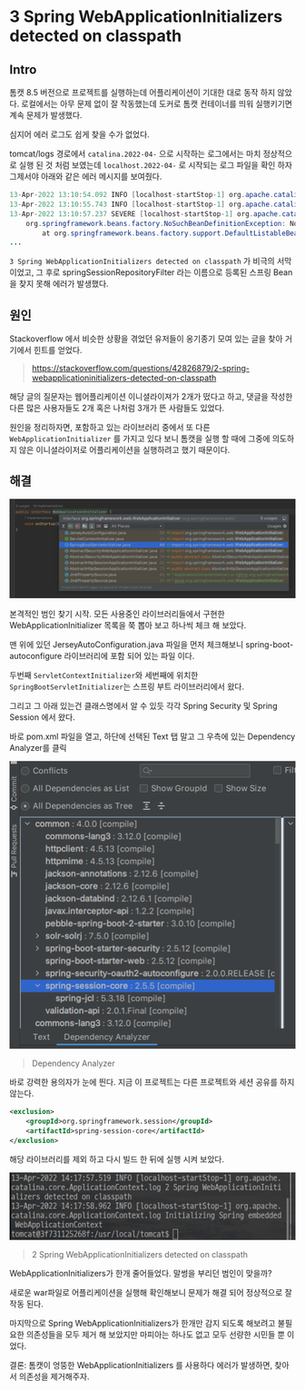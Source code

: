 # 3 Spring WebApplicationInitializers detected on classpath

## Intro

톰캣 8.5 버전으로 프로젝트를 실행하는데 어플리케이션이 기대한 대로 동작 하지 않았다. 로컬에서는 아무 문제 없이 잘 작동했는데 도커로 톰캣 컨테이너를 띄워 실행키기면 계속 문제가 발생했다.

심지어 에러 로그도 쉽게 찾을 수가 없었다.

tomcat/logs 경로에서 `catalina.2022-04-` 으로 시작하는 로그에서는 마치 정상적으로 실행 된 것 처럼 보였는데 `localhost.2022-04-` 로 시작되는 로그 파일을 확인 하자 그제서야 아래와 같은 에러 메시지를 보여줬다.



```java
13-Apr-2022 13:10:54.092 INFO [localhost-startStop-1] org.apache.catalina.core.ApplicationContext.log 3 Spring WebApplicationInitializers detected on classpath
13-Apr-2022 13:10:55.743 INFO [localhost-startStop-1] org.apache.catalina.core.ApplicationContext.log Initializing Spring embedded WebApplicationContext
13-Apr-2022 13:10:57.237 SEVERE [localhost-startStop-1] org.apache.catalina.core.StandardContext.filterStart Exception starting filter [springSessionRepositoryFilter]
	org.springframework.beans.factory.NoSuchBeanDefinitionException: No bean named 'springSessionRepositoryFilter' available
		at org.springframework.beans.factory.support.DefaultListableBeanFactory.getBeanDefinition(DefaultListableBeanFactory.java:872)
...
```

`3 Spring WebApplicationInitializers detected on classpath` 가 비극의 서막이었고, 그 후로 springSessionRepositoryFilter 라는 이름으로 등록된 스프링 Bean을 찾지 못해 에러가 발생했다.

## 원인

Stackoverflow 에서 비슷한 상황을 겪었던 유저들이 옹기종기 모여 있는 글을 찾아 거기에서 힌트를 얻었다.

> https://stackoverflow.com/questions/42826879/2-spring-webapplicationinitializers-detected-on-classpath

해당 글의 질문자는 웹어플리케이션 이니셜라이져가 2개가 떴다고 하고, 댓글을 작성한 다른 많은 사용자들도 2개 혹은 나처럼 3개가 뜬 사람들도 있었다.

원인을 정리하자면, 포함하고 있는 라이브러리 중에서 또 다른 `WebApplicationInitializer` 를 가지고 있다 보니 톰캣을 실행 할 때에 그중에 의도하지 않은 이니셜라이저로 어플리케이션을 실행하려고 했기 때문이다.

## 해결

![image-20220413143018394](https://raw.githubusercontent.com/Shane-Park/mdblog/main/devlife/todayError/20220413.assets/image-20220413143018394.png)

본격적인 범인 찾기 시작. 모든 사용중인 라이브러리들에서 구현한 WebApplicationInitializer 목록을 쭉 뽑아 보고 하나씩 체크 해 보았다.

맨 위에 있던 JerseyAutoConfiguration.java 파일을 먼저 체크해보니 spring-boot-autoconfigure 라이브러리에 포함 되어 있는 파일 이다.

두번째 `ServletContextInitializer`와 세번째에 위치한 `SpringBootServletInitializer`는 스프링 부트 라이브러리에서 왔다.

그리고  그 아래 있는건 클래스명에서 알 수 있듯 각각 Spring Security 및 Spring Session 에서 왔다.

바로 pom.xml 파일을 열고, 하단에 선택된 Text 탭 말고 그 우측에 있는 Dependency Analyzer를 클릭

![image-20220413143607875](https://raw.githubusercontent.com/Shane-Park/mdblog/main/devlife/todayError/20220413.assets/image-20220413143607875.png)

> Dependency Analyzer

바로 강력한 용의자가 눈에 띈다. 지금 이 프로젝트는 다른 프로젝트와 세션 공유를 하지 않는다.

```xml
<exclusion>
    <groupId>org.springframework.session</groupId>
    <artifactId>spring-session-core</artifactId>
</exclusion>
```

해당 라이브러리를 제외 하고 다시 빌드 한 뒤에 실행 시켜 보았다.

![image-20220413144050003](https://raw.githubusercontent.com/Shane-Park/mdblog/main/devlife/todayError/20220413.assets/image-20220413144050003.png)

> 2 Spring WebApplicationInitializers detected on classpath

WebApplicationInitializers가 한개 줄어들었다. 말썽을 부리던 범인이 맞을까?

새로운 war파일로 어플리케이션을 실행해 확인해보니 문제가 해결 되어 정상적으로 잘 작동 된다.

마지막으로 Spring WebApplicationInitializers가 한개만 감지 되도록 해보려고 불필요한 의존성들을 모두 제거 해 보았지만 마피아는 하나도 없고 모두 선량한 시민들 뿐 이었다.

결론: 톰캣이 엉뚱한 WebApplicationInitializers 를 사용하다 에러가 발생하면, 찾아서 의존성을 제거해주자.


